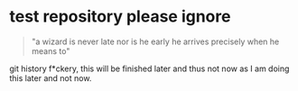 # test repository please ignore
> "a wizard is never late nor is he early he arrives precisely when he means to"

git history f*ckery, this will be finished later and thus not now as I am doing this later and not now.